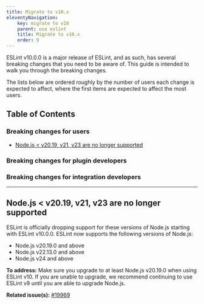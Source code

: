 ```yaml
---
title: Migrate to v10.x
eleventyNavigation:
    key: migrate to v10
    parent: use eslint
    title: Migrate to v10.x
    order: 9
---
```


ESLint v10.0.0 is a major release of ESLint, and as such, has several breaking changes that you need to be aware of. This guide is intended to walk you through the breaking changes.

The lists below are ordered roughly by the number of users each change is expected to affect, where the first items are expected to affect the most users.

## Table of Contents

### Breaking changes for users

- [Node.js < v20.19, v21, v23 are no longer supported](#drop-old-node)

### Breaking changes for plugin developers

### Breaking changes for integration developers

---

## <a name="drop-old-node"></a> Node.js < v20.19, v21, v23 are no longer supported

ESLint is officially dropping support for these versions of Node.js starting with ESLint v10.0.0. ESLint now supports the following versions of Node.js:

- Node.js v20.19.0 and above
- Node.js v22.13.0 and above
- Node.js v24 and above

**To address:** Make sure you upgrade to at least Node.js v20.19.0 when using ESLint v10. If you are unable to upgrade, we recommend continuing to use ESLint v9 until you are able to upgrade Node.js.

**Related issue(s):** [#19969](https://github.com/eslint/eslint/issues/19969)

